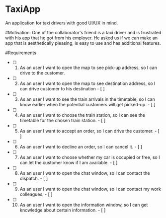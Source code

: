 # TaxiApp
An application for taxi drivers with good UI/UX in mind.

#Motivation: 
One of the collaborator's friend is a taxi driver and is frustrated with his app that he got from his employer. 
He asked us if we can make an app that is aesthetically pleasing, is easy to use and has additional features.

#Requirements
- [ ] 1. As an user I want to open the map to see pick-up address, so I can drive to the customer. 
- [ ] 2. As an user I want to open the map to see destination address, so I can drive customer to his destination - [ ]
- [ ] 3. As an user I want to see the train arrivals in the timetable, so I can know earlier when the potential customers will get picked-up. - [ ]
- [ ] 4. As an user I want to choose the train station, so I can see the timetable for the chosen train station. - [ ]
- [ ] 5. As an user I want to accept an order, so I can drive the customer. - [ ]
- [ ] 6. As an user I want to decline an order, so I can cancel it. - [ ]
- [ ] 7. As an user I want to choose whether my car is occupied or free, so I can let the customer know if I am available. - [ ]
- [ ] 8. As an user I want to open the chat window, so I can contact the dispatch. - [ ]
- [ ] 9. As an user I want to open the chat window, so I can contact my work colleagues. - [ ]
- [ ] 10. As an user I want to open the information window, so I can get knowledge about certain information. - [ ]

